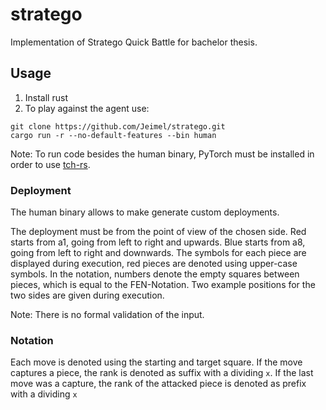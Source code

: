 # stratego

Implementation of Stratego Quick Battle for bachelor thesis.

## Usage

1. Install rust
2. To play against the agent use:

```shell
git clone https://github.com/Jeimel/stratego.git
cargo run -r --no-default-features --bin human
```

Note: To run code besides the human binary, PyTorch must be installed in order to use [tch-rs](https://github.com/LaurentMazare/tch-rs).

### Deployment

The human binary allows to make generate custom deployments.

The deployment must be from the point of view of the chosen side. Red starts from a1, going from left to right and upwards. Blue starts from a8, going from left to right and downwards. The symbols for each piece are displayed during execution, red pieces are denoted using upper-case symbols. In the notation, numbers denote the empty squares between pieces, which is equal to the FEN-Notation. Two example positions for the two sides are given during execution.

Note: There is no formal validation of the input.

### Notation

Each move is denoted using the starting and target square. If the move captures a piece, the rank is denoted as suffix with a dividing `x`. If the last move was a capture, the rank of the attacked piece is denoted as prefix with a dividing `x`
